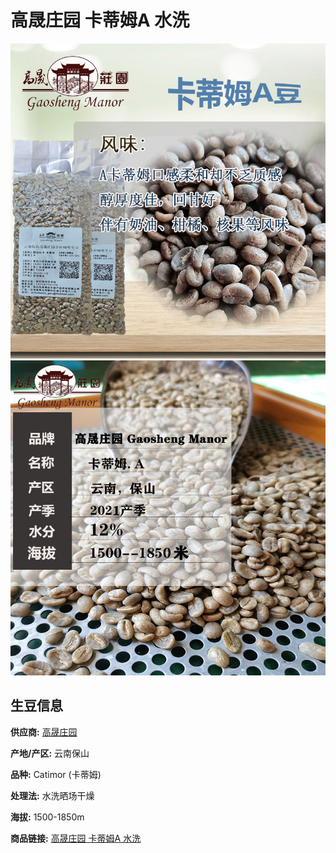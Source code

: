 # 高晟庄园 卡蒂姆A 水洗

![Image](res/1.jpeg)
![Image](res/2.jpeg)

## 生豆信息

**供应商:** [高晟庄园](https://shop127100694.taobao.com/?spm=2013.1.1000126.3.4b27548aedY4jC)

**产地/产区:** 云南保山

**品种:** Catimor (卡蒂姆)

**处理法:** 水洗晒场干燥

**海拔:** 1500-1850m

**商品链接:** [高晟庄园 卡蒂姆A 水洗](https://item.taobao.com/item.htm?spm=a1z09.2.0.0.5bd52e8dTi51RC&id=551808487537&_u=sdd632b11)
